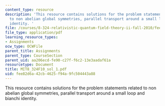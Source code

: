 ```yaml
---
content_type: resource
description: 'This resource contains solutions for the problem statements related
  to non abelian global symmetries, parallel transport around a small loop and bianchi
  identity. '
file: /courses/8-324-relativistic-quantum-field-theory-ii-fall-2010/fee82d6a42cb4625f94a9fc504443a88_MIT8_324F10_sol_1.pdf
file_type: application/pdf
learning_resource_types:
- Assignments
ocw_type: OCWFile
parent_title: Assignments
parent_type: CourseSection
parent_uid: aa206ecd-fe90-c27f-f6c2-13e3aadaf61a
resourcetype: Document
title: MIT8_324F10_sol_1.pdf
uid: fee82d6a-42cb-4625-f94a-9fc504443a88
---
```

This resource contains solutions for the problem statements related to non abelian global symmetries, parallel transport around a small loop and bianchi identity. 

